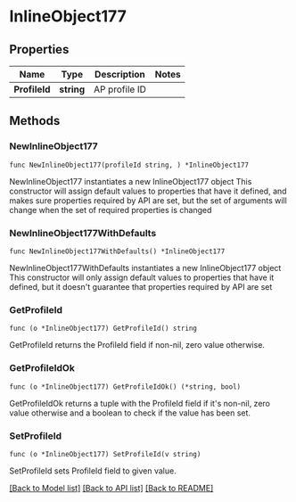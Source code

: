 # InlineObject177

## Properties

Name | Type | Description | Notes
------------ | ------------- | ------------- | -------------
**ProfileId** | **string** | AP profile ID | 

## Methods

### NewInlineObject177

`func NewInlineObject177(profileId string, ) *InlineObject177`

NewInlineObject177 instantiates a new InlineObject177 object
This constructor will assign default values to properties that have it defined,
and makes sure properties required by API are set, but the set of arguments
will change when the set of required properties is changed

### NewInlineObject177WithDefaults

`func NewInlineObject177WithDefaults() *InlineObject177`

NewInlineObject177WithDefaults instantiates a new InlineObject177 object
This constructor will only assign default values to properties that have it defined,
but it doesn't guarantee that properties required by API are set

### GetProfileId

`func (o *InlineObject177) GetProfileId() string`

GetProfileId returns the ProfileId field if non-nil, zero value otherwise.

### GetProfileIdOk

`func (o *InlineObject177) GetProfileIdOk() (*string, bool)`

GetProfileIdOk returns a tuple with the ProfileId field if it's non-nil, zero value otherwise
and a boolean to check if the value has been set.

### SetProfileId

`func (o *InlineObject177) SetProfileId(v string)`

SetProfileId sets ProfileId field to given value.



[[Back to Model list]](../README.md#documentation-for-models) [[Back to API list]](../README.md#documentation-for-api-endpoints) [[Back to README]](../README.md)


